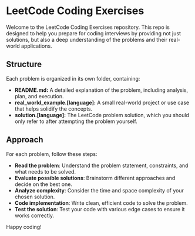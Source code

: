 # LeetCode Coding Exercises

Welcome to the LeetCode Coding Exercises repository. This repo is designed to help you prepare for coding interviews by providing not just solutions, but also a deep understanding of the problems and their real-world applications.

## Structure

Each problem is organized in its own folder, containing:

-   **README.md:** A detailed explanation of the problem, including analysis, plan, and execution.
-   **real_world_example.[language]:** A small real-world project or use case that helps solidify the concepts.
-   **solution.[language]:** The LeetCode problem solution, which you should only refer to after attempting the problem yourself.

## Approach

For each problem, follow these steps:

-   **Read the problem**: Understand the problem statement, constraints, and what needs to be solved.
-   **Evaluate possible solutions**: Brainstorm different approaches and decide on the best one.
-   **Analyze complexity**: Consider the time and space complexity of your chosen solution.
-   **Code implementation**: Write clean, efficient code to solve the problem.
-   **Test the solution**: Test your code with various edge cases to ensure it works correctly.

Happy coding!
